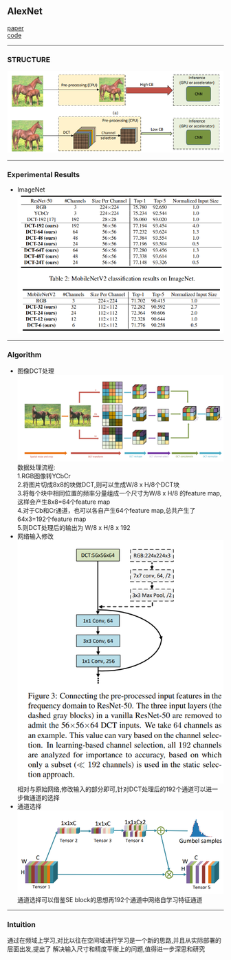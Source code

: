 ## AlexNet
[paper](https://arxiv.org/pdf/2002.12416.pdf)  
[code](https://github.com/calmevtime/DCTNet)  

---
### STRUCTURE
![](src/Structure_0.png)  

---
### Experimental Results
* ImageNet  
![](src/ER_0.png)

---
### Algorithm  
* 图像DCT处理  
![](src/Oth_0.png)  
数据处理流程:  
1.RGB图像转YCbCr  
2.将图片切成8x8的块做DCT,则可以生成W/8 x H/8个DCT块  
3.将每个块中相同位置的频率分量组成一个尺寸为W/8 x H/8 的feature map,这样会产生8x8=64个feature map  
4.对于Cb和Cr通道，也可以各自产生64个feature map,总共产生了64x3=192个feature map  
5.则DCT处理后的输出为 W/8 x H/8 x 192  
* 网络输入修改  
![](src/Oth_1.png)  
相对与原始网络,修改输入的部分即可,针对DCT处理后的192个通道可以进一步做通道的选择  
* 通道选择  
![](src/Oth_2.png)  
通道选择可以借鉴SE block的思想再192个通道中网络自学习特征通道

---
### Intuition  
通过在频域上学习,对比以往在空间域进行学习是一个新的思路,并且从实际部署的层面出发,提出了
解决输入尺寸和精度平衡上的问题,值得进一步深思和研究
